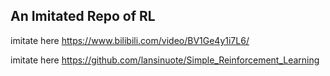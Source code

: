 ## An Imitated Repo of RL

imitate here https://www.bilibili.com/video/BV1Ge4y1i7L6/

imitate here https://github.com/lansinuote/Simple_Reinforcement_Learning


